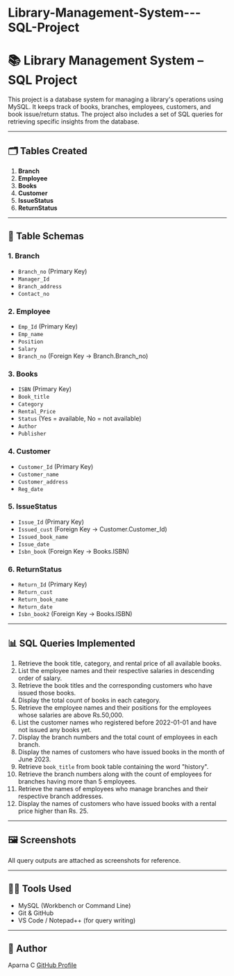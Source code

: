 # Library-Management-System---SQL-Project

# 📚 Library Management System – SQL Project

This project is a database system for managing a library's operations using MySQL. It keeps track of books, branches, employees, customers, and book issue/return status. The project also includes a set of SQL queries for retrieving specific insights from the database.

---

## 🗂️ Tables Created

1. **Branch**
2. **Employee**
3. **Books**
4. **Customer**
5. **IssueStatus**
6. **ReturnStatus**

---

## 🧾 Table Schemas

### 1. Branch
- `Branch_no` (Primary Key)
- `Manager_Id`
- `Branch_address`
- `Contact_no`

### 2. Employee
- `Emp_Id` (Primary Key)
- `Emp_name`
- `Position`
- `Salary`
- `Branch_no` (Foreign Key → Branch.Branch_no)

### 3. Books
- `ISBN` (Primary Key)
- `Book_title`
- `Category`
- `Rental_Price`
- `Status` (Yes = available, No = not available)
- `Author`
- `Publisher`

### 4. Customer
- `Customer_Id` (Primary Key)
- `Customer_name`
- `Customer_address`
- `Reg_date`

### 5. IssueStatus
- `Issue_Id` (Primary Key)
- `Issued_cust` (Foreign Key → Customer.Customer_Id)
- `Issued_book_name`
- `Issue_date`
- `Isbn_book` (Foreign Key → Books.ISBN)

### 6. ReturnStatus
- `Return_Id` (Primary Key)
- `Return_cust`
- `Return_book_name`
- `Return_date`
- `Isbn_book2` (Foreign Key → Books.ISBN)

---

## 📊 SQL Queries Implemented

1. Retrieve the book title, category, and rental price of all available books.
2. List the employee names and their respective salaries in descending order of salary.
3. Retrieve the book titles and the corresponding customers who have issued those books.
4. Display the total count of books in each category.
5. Retrieve the employee names and their positions for the employees whose salaries are above Rs.50,000.
6. List the customer names who registered before 2022-01-01 and have not issued any books yet.
7. Display the branch numbers and the total count of employees in each branch.
8. Display the names of customers who have issued books in the month of June 2023.
9. Retrieve `book_title` from book table containing the word "history".
10. Retrieve the branch numbers along with the count of employees for branches having more than 5 employees.
11. Retrieve the names of employees who manage branches and their respective branch addresses.
12. Display the names of customers who have issued books with a rental price higher than Rs. 25.

---

## 🖼️ Screenshots

All query outputs are attached as screenshots for reference.

---

## 🧑‍💻 Tools Used

- MySQL (Workbench or Command Line)
- Git & GitHub
- VS Code / Notepad++ (for query writing)

---

## 📌 Author

Aparna C
[GitHub Profile](https://github.com/aparnac624/Library-Management-System---SQL-Project/)


